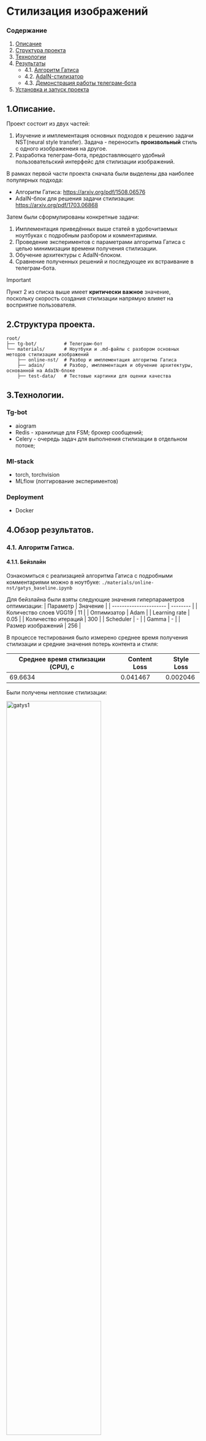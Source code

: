 # Стилизация изображений
### Содержание
1. [Описание](#title1)
2. [Структура проекта](#title2)
3. [Технологии](#title3)
4. [Результаты](#title4)
    - 4.1. [Алгоритм Гатиса](#title4.1)
    - 4.2. [AdaIN-стилизатор](#title4.2)
    - 4.3. [Демонстрация работы телеграм-бота](#title4.3)
5. [Установка и запуск проекта](#title5)
   

## <a id="title1">1.Описание.</a>
Проект состоит из двух частей:
1. Изучение и имплементация основных подходов к решению задачи NST(neural style transfer). Задача - переносить __произвольный__ стиль с одного изображенеия на другое.
2. Разработка телеграм-бота, предоставляющего удобный пользовательский интерфейс для стилизации изображений. 

В рамках первой части проекта сначала были выделены два наиболее популярных подхода:
* Алгоритм Гатиса: https://arxiv.org/pdf/1508.06576
* AdaIN-блок для решения задачи стилизации: https://arxiv.org/pdf/1703.06868

Затем были сформулированы конкретные задачи:
1. Имплементация приведённых выше статей в удобочитаемых ноутбуках с подробным разбором и комментариями.
2. Проведение экспериментов с параметрами алгоритма Гатиса с целью минимизации времени получения стилизации.
3. Обучение архитектуры с AdaIN-блоком.
4. Сравнение полученных решений и последующее их встраивание в телеграм-бота.
   
> [!IMPORTANT]
> Пункт 2 из списка выше имеет __критически важное__ значение, поскольку скорость создания стилизации напрямую влияет на восприятие пользователя.



## <a id="title2">2.Структура проекта.</a>
```
root/
├── tg-bot/          # Телеграм-бот
└── materials/       # Ноутбуки и .md-файлы с разбором основных методов стилизации изображений
    ├── online-nst/  # Разбор и имплементация алгоритма Гатиса
    ├── adain/       # Разбор, имплементация и обучение архитектуры, основанной на AdaIN-блоке
    ├── test-data/   # Тестовые картинки для оценки качества  
```



## <a id="title3">3.Технологии.</a>
### Tg-bot
* aiogram
* Redis - хранилище для FSM; брокер сообщений;
* Celery - очередь задач для выполнения стилизации в отдельном потоке;
### Ml-stack
* torch, torchvision
* MLflow (логгирование экспериментов)
### Deployment
* Docker



## <a id="title4">4.Обзор результатов.</a>
### <a id="title4.1">4.1. Алгоритм Гатиса.</a>
#### 4.1.1. Бейзлайн
Ознакомиться с реализацией алгоритма Гатиса с подробными комментариями можно в ноутбуке: `./materials/online-nst/gatys_baseline.ipynb`

Для бейзлайна были взяты следующие значения гиперпараметров оптимизации:
| Параметр               | Значение |
| ---------------------- | -------- |
| Количество слоев VGG19 | 11       |
| Оптимизатор            | Adam     |
| Learning rate          | 0.05     |
| Количество итераций    | 300      |
| Scheduler              | -        |
| Gamma                  | -        |
| Размер изображений     | 256      |

В процессе тестирования было измерено среднее время получения стилизации и средние значения потерь контента и стиля:

| Среднее время стилизации (CPU), c | Content Loss | Style Loss |
| --------------------------------- | ------------ | ---------- |
| 69.6634                           | 0.041467     | 0.002046   |

Были получены неплохие стилизации:

<img src="./report-imgs/gatys/baseline_ex1.png" alt="gatys1" width="70%"/> <img src="./report-imgs/gatys/baseline_ex2.png" alt="gatys2" width="70%"/>
<img src="./report-imgs/gatys/baseline_ex3.png" alt="gatys3" width="70%"/>

__Вывод:__ Результаты получились неплохие, но есть еще пространство для исследований и потенциальных улучшений. Во-первых, есть проблема со скоростью получения стилизации - на CPU (а запускать бота планируется именно на CPU) она в среднем занимает 70 секунд. Во-вторых, получаемые на выходе изображения заимствуют у стиля в основном цветовую гамму, интересно научиться переносить ещё и какие-то более высокоуровневые паттерны(узоры, линии, формы). Поэтому следующим этапом проведём ряд экспериментов, связанных с количеством используемых слоёв VGG19, с количеством эпох и скоростью обучения. 

#### 4.1.2. Влияние количества слоёв на качество стилизации
Эксперимент выполнен в ноутбуке: `./materials/online-nst/vgg_layers.ipynb`.

| Общий параметр         | Значение |
| ---------------------- | -------- |
| Оптимизатор            | Adam     |
| Learning rate          | 0.05     |
| Количество итераций(cpu)| 300     |
| Количество итераций(gpu)| 400     |
| Scheduler              | -        |
| Gamma                  | -        |
| Размер изображений(cpu)| 256      |
| Размер изображений(gpu)| 512      |

Результаты экспериментов в таблице ниже:

| <center>№</center> | vgg_depth | time_gpu | time_cpu | content_loss  | style_loss  | 
| ------------------ | --------- | -------- | -------- | ------------- | ----------- | 
| 1(бейзлайн)        | 11 (5)    | 10.7481  | 70       | 0.03141       | 0.00153     |
| 2                  | 18 (8)    | 15.6     | 104.8858 | 0.04154       | 0.000550    | 
| 3                  | 35 (17)   | 23.75679 | 170.1987 | 0.038         | 0.002756    |

Примеры полученных результатов:

<img src="./report-imgs/gatys/all_layers1.png"  width="70%"/>
<img src="./report-imgs/gatys/all_layers2.png"  width="70%"/>

Неплохо получился перенос стиля звёздной ночи в эксперименте, првоодимом на GPU (400 эпох, размер изображений 512):

<img src="./report-imgs/gatys/all_layers_gpu.png"  width="70%"/>

Модель хорошо уловила черты картины и перенесла "звёзды". Бейзлайн решение смогло перенести только основные штрихи и цветовую палитру.


__Вывод:__ более глубокие модели способны вытягивать из стиля более высокоуровневые паттерны(узоры, формы, линии), например, на изображениях выше модель лучше распознала узор красных лепестков на первой картинке и треугольный паттерн на второй картинке. На этих примерах бейзлайн справился хуже. Однако по времени использование бОльшего количество слоёв обходится значительно дороже. Следующим этапом будем уменьшать количество эпох, минимизируя потери в качестве стилизации. 

#### 4.1.3. Итог. Формирование решения для телеграм-бота.
После проведения ещё ряда экспериментов было сформировано следующее решение для телеграм-бота:
1. Использовать все слои VGG-19.
2. Давать возможность пользователю выбирать степень стилизации, чем выше меньше выбранная степень - тем быстрее стилизация (но менее выраженная).

Для степеней стилизации были подобраны оптимальные наборы параметров:

| Cтепень стилизации ->     | 1          | 2          | 3          | 4          | 5     |
| ------------------------- | ---------- | ---------- | ---------- | ---------- | ----- |
| Learning rate             | 0.05       | 0.05       | 0.05       | 0.08       | 0.08  |
| Количество итераций       | 20         | 40         | 60         | 100        | 150   |
| Scheduler                 | -          | -          | -          | -          | 25    |
| Gamma                     | -          | -          | -          | 0.85       | 0.85  |
| Content_Layers            | 14, 15, 16 | 14, 15, 16 | 14, 15, 16 | -          | -     |
| Style_Layers              | 1-6        | 1-8        | 1-10       | 1-17       | 1-6   |
| Время стилизации (CPU), с | 11.18      | 22.41      | 33.05      | 56.73      | 60    |



### <a id="title4.2">4.2. AdaIN-стилизатор.</a>
Имплементация статьи https://arxiv.org/pdf/1703.06868 находится в ноутбуке `./materials/adain/adain-style-transfer.ipynb`.

Для обучения модели были взяты следующие датасеты:
* MsCoco - изображения контента (https://www.kaggle.com/datasets/hariwh0/ms-coco-dataset)
* Wiki-art - изображения стилей (https://www.kaggle.com/datasets/steubk/wikiart)

#### 4.2.1. Обучение
Обучение модели выполнялось на платформе *Kaggle* (https://www.kaggle.com/) с использованием GPU и было разбито на 3 этапа:

1. `Первый этап`: 3 эпохи с постоянным __learning_rate = 0.0001__.
2. `Второй этап`: 1 эпоха с изменением __learning_rate = 0.0001__ путём умножения его каждый 10-й батч на __gamma = 0.9995__.
3. `Третий этап`: 3 эпохи с постоянным __learning_rate = 0.00005__.

Тренировочные данные подавались в модель батчами с размером __batch_size = 8__.

> [!NOTE]
> Вы можете самостоятельно обучить модель, используя ноутбук: `./materials/adain/models/adain-style-transfer.ipynb`. Не забудьте загрузить тестовые картинки: `./material/test-images/`. __Совет:__ мои эксперименты с обучением данной модели показали, что не следует брать  __learning_rate >= 1e-3__. Оптимальным значением для начала является __1e-4__. Вы можете улучшить качество модели за счёт постепенного уменьшения lr.

#### 4.2.2. Тестирование
Код и результаты тестирование находятся в ноутбуке: `./materials/adain/adain_test.ipynb`. 

> [!NOTE]
> Вы можете собственноручно протестировать модель, скачав данный ноутбук и веса модели: `./materials/adain/models/adain_style_model.pt`.

Вот некоторые результаты:
<img src="./report-imgs/adain/adain_results1.png" alt="adain1" width="70%"/> 
<img src="./report-imgs/adain/adain_results2.png" alt="adain2" width="70%"/>
<img src="./report-imgs/adain/adain_results3.png" alt="adain2" width="70%"/>

> [!NOTE]
> Среднее время генерации стилизации для AdaIN-стилизатора на CPU составило 1.87 секунд!

__Вывод:__ AdaIN-стилизатор успешно обучился и показал хорошее качество получаемых стилизаций, которое, кажется, даже в некоторых случаях бьёт результаты алгоритма Гатиса. При этом время инференса для модели AdaIN-стилизатора составляет всего лишь 1.87 секунд на CPU при обработке изображений 512x512.  


### <a id="title4.3">4.2. Демонстрация работы телеграм-бота.</a>


## <a id="title5">5. Установка и запуск проекта</a>
Will be soon...
